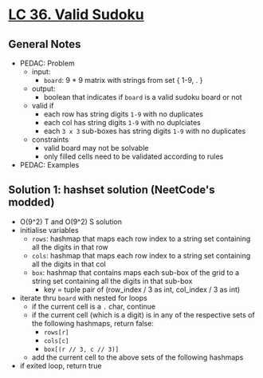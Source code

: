 # [LC 36. Valid Sudoku](https://leetcode.com/problems/valid-sudoku/)

## General Notes

- PEDAC: Problem
  - input:
    - `board`: 9 * 9 matrix with strings from set { 1-9, . }
  - output:
    - boolean that indicates if `board` is a valid sudoku board or not
  - valid if
    - each row has string digits `1-9` with no duplicates
    - each col has string digits `1-9` with no duplciates
    - each `3 x 3` sub-boxes has string digits `1-9` with no duplicates
  - constraints
    - valid board may not be solvable
    - only filled cells need to be validated according to rules
- PEDAC: Examples

## Solution 1: hashset solution (NeetCode's modded)

- O(9^2) T and O(9^2) S solution
- initialise variables
  - `rows`: hashmap that maps each row index to a string set containing all the digits in that row
  - `cols`: hashmap that maps each row index to a string set containing all the digits in that col
  - `box`: hashmap that contains maps each sub-box of the grid to a string set containing all the digits in that sub-box
    - key = tuple pair of (row_index / 3 as int, col_index / 3 as int)
- iterate thru `board` with nested for loops
  - if the current cell is a `.` char, continue
  - if the current cell (which is a digit) is in any of the respective sets of the following hashmaps, return false:
    - `rows[r]`
    - `cols[c]`
    - `box[(r // 3, c // 3)]`
  - add the current cell to the above sets of the following hashmaps
- if exited loop, return true
